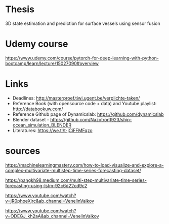 # Thesis
3D state estimation and prediction for surface vessels using sensor fusion

# Udemy course
https://www.udemy.com/course/pytorch-for-deep-learning-with-python-bootcamp/learn/lecture/15027090#overview

# Links
- Deadlines: http://masterproef.tiwi.ugent.be/verplichte-taken/
- Reference Book (with opensource code + data) and Youtube playlist: http://databookuw.com/
- Reference Github page of Dynamicslab: https://github.com/dynamicslab
- Blender dataset - https://github.com/Nazotron1923/ship-ocean_simulation_BLENDER
- Literatures: https://we.tl/t-jCiFFMFqzo

# sources
https://machinelearningmastery.com/how-to-load-visualize-and-explore-a-complex-multivariate-multistep-time-series-forecasting-dataset/

https://pangkh98.medium.com/multi-step-multivariate-time-series-forecasting-using-lstm-92c6d22cd9c2

https://www.youtube.com/watch?v=jR0phoeXjrc&ab_channel=VenelinValkov

https://www.youtube.com/watch?v=ODEGJ_kh2aA&ab_channel=VenelinValkov
